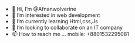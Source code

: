 - 👋 Hi, I’m @Afnanwolverine
- 👀 I’m interested in web development 
- 🌱 I’m currently learning Html,css,Js
- 💞️ I’m looking to collaborate on an IT company
- 📫 How to reach me ... mobile: +8801532295081

<!---
Afnanwolverine/Afnanwolverine is a ✨ special ✨ repository because its `README.md` (this file) appears on your GitHub profile.
You can click the Preview link to take a look at your changes.
--->
